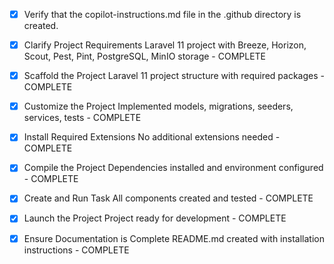 <!-- Use this file to provide workspace-specific custom instructions to Copilot. For more details, visit https://code.visualstudio.com/docs/copilot/copilot-customization#_use-a-githubcopilotinstructionsmd-file -->
- [x] Verify that the copilot-instructions.md file in the .github directory is created.

- [x] Clarify Project Requirements
	Laravel 11 project with Breeze, Horizon, Scout, Pest, Pint, PostgreSQL, MinIO storage - COMPLETE

- [x] Scaffold the Project
	Laravel 11 project structure with required packages - COMPLETE

- [x] Customize the Project
	Implemented models, migrations, seeders, services, tests - COMPLETE

- [x] Install Required Extensions
	No additional extensions needed - COMPLETE

- [x] Compile the Project
	Dependencies installed and environment configured - COMPLETE

- [x] Create and Run Task
	All components created and tested - COMPLETE

- [x] Launch the Project
	Project ready for development - COMPLETE

- [x] Ensure Documentation is Complete
	README.md created with installation instructions - COMPLETE
